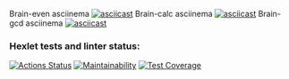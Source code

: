 Brain-even asciinema
[![asciicast](https://asciinema.org/a/bnx34xfXb3DEOICzMjJ0IcZBn.svg)](https://asciinema.org/a/bnx34xfXb3DEOICzMjJ0IcZBn)
Brain-calc asciinema
[![asciicast](https://asciinema.org/a/Zd4UqkCvdSCfKNPrOO3S6Cyib.svg)](https://asciinema.org/a/Zd4UqkCvdSCfKNPrOO3S6Cyib)
Brain-gcd asciinema
[![asciicast](https://asciinema.org/a/pPKZBOj0lG0YiBYmXnqyeSB3a.svg)](https://asciinema.org/a/pPKZBOj0lG0YiBYmXnqyeSB3a)
### Hexlet tests and linter status:
[![Actions Status](https://github.com/writeralex/frontend-project-lvl1/workflows/hexlet-check/badge.svg)](https://github.com/writeralex/frontend-project-lvl1/actions)
[![Maintainability](https://api.codeclimate.com/v1/badges/a99a88d28ad37a79dbf6/maintainability)](https://codeclimate.com/github/codeclimate/codeclimate/maintainability)
[![Test Coverage](https://api.codeclimate.com/v1/badges/a99a88d28ad37a79dbf6/test_coverage)](https://codeclimate.com/github/codeclimate/codeclimate/test_coverage)